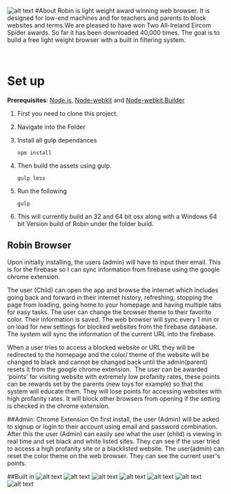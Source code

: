 
![alt text](https://github.com/RobertJGabriel/Robin/blob/master/assets/img/banner/readme.jpg "Robin")
#About
Robin is light weight award winning web browser. It is designed for low-end machines and for teachers and parents to block websites and terms.We are pleased to have won Two All-Ireland Eircom Spider awards. So far it has been downloaded 40,000 times. The goal is to build a free light weight browser with a built in filtering system.

<br>


# Set up
**Prerequisites**: [Node.js](https://nodejs.org/), [Node-webkit](https://github.com/nwjs/nw.js) and  [Node-webkit Builder](https://github.com/mllrsohn/node-webkit-builder)

1. First you need to clone this project.
2. Navigate into the Folder
3. Install all gulp dependances
   ```
   npm install
   ```
4. Then build the assets using gulp. 
   ```
   gulp less
   ```

5. Run the following 
   ```
   gulp
   ```
6. This will currently build an 32 and 64 bit osx along with a Windows 64 bit Version build of Robin under the folder build.

## Robin Browser

Upon initially installing, the users (admin) will have to input their email. This is for the firebase so I can sync information from firebase using the google chrome extension.

The user (Child) can open the app and browse the internet which includes going back and forward in their internet history, refreshing, stopping the page from loading, going home to your homepage and having multiple tabs for easy tasks. The user can change the browser theme to their favorite color. Their information is saved. The web browser will sync every 1 min or on load for new settings for blocked websites from the firebase database. The system will sync the information of the current URL into the firebase.

When a user tries to access a blocked website or URL they will be redirected to the homepage and the color/ theme of the website will be changed to black and cannot be changed back until the admin(parent) resets it from the google chrome extension.
​
The user can be awarded ‘points’ for visiting website with extremely low profanity rates, these points can be rewards set by the parents (new toys for example) so that the system will educate them. They will lose points for accessing websites with high profanity rates.
It will block other browsers from opening if the setting is checked in the chrome extension.

##Admin: Chrome Extension
On first install, the user (Admin) will be asked to signup or login to their account using email and password combination. 
After this the user (Admin) can easily see what the user (child) is viewing in real time and set black and white listed sites. They can see if the user tried to access a high profanity site or a blacklisted website. The user(admin) can reset the color theme on the web browser. They can see the current user's points.
​

##Built in
![alt text](http://www.projectbird.com/uploads/6/0/3/3/603320/7878121_orig.png "HTML5")
![alt text](http://www.projectbird.com/uploads/6/0/3/3/603320/9471244.png "Css3")
![alt text](http://www.projectbird.com/uploads/6/0/3/3/603320/7948503_orig.png "Bootstrap")
![alt text](http://www.projectbird.com/uploads/6/0/3/3/603320/4019039.png "Javascript")
![alt text](http://www.projectbird.com/uploads/6/0/3/3/603320/2003531_orig.png "Jquery")
![alt text](http://www.projectbird.com/uploads/6/0/3/3/603320/2288309_orig.png "Node.js")
![alt text](http://www.projectbird.com/uploads/6/0/3/3/603320/2258525.png "Node.js")

<br>
